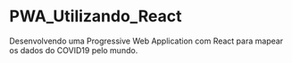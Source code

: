 # PWA_Utilizando_React
 Desenvolvendo uma Progressive Web Application com React para mapear os dados do COVID19 pelo mundo.
